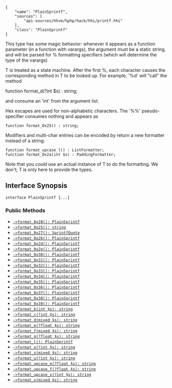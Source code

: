 ``` yamlmeta
{
    "name": "PlainSprintf",
    "sources": [
        "api-sources/hhvm/hphp/hack/hhi/printf.hhi"
    ],
    "class": "PlainSprintf"
}
```




This type has some magic behavior: whenever it appears as a
function parameter (in a function with varargs), the argument must
be a static string, and will be parsed for % formatting specifiers
(which will determine the type of the varargs)




T is treated as a state machine. After the first %, each character
causes the corresponding method in T to be looked up. For example,
'%d' will "call" the method




function format_d(?int $s) : string;




and consume an 'int' from the argument list.




Hex escapes are used for non-alphabetic characters. The '%%'
pseudo-specifier consumes nothing and appears as




```
function format_0x25() : string;
```




Modifiers and multi-char entries can be encoded by return a new
formatter instead of a string:




```
function format_upcase_l() : ListFormatter;
function format_0x2a(int $s) : PaddingFormatter;
```




Note that you *could* use an actual instance of T to do the
formatting. We don't; T is only here to provide the types.




## Interface Synopsis




``` Hack
interface PlainSprintf {...}
```




### Public Methods




+ [` ->format_0x20(): PlainSprintf `](</hack/reference/interface/PlainSprintf/format_0x20/>)
+ [` ->format_0x25(): string `](</hack/reference/interface/PlainSprintf/format_0x25/>)
+ [` ->format_0x27(): SprintfQuote `](</hack/reference/interface/PlainSprintf/format_0x27/>)
+ [` ->format_0x2b(): PlainSprintf `](</hack/reference/interface/PlainSprintf/format_0x2b/>)
+ [` ->format_0x2d(): PlainSprintf `](</hack/reference/interface/PlainSprintf/format_0x2d/>)
+ [` ->format_0x2e(): PlainSprintf `](</hack/reference/interface/PlainSprintf/format_0x2e/>)
+ [` ->format_0x30(): PlainSprintf `](</hack/reference/interface/PlainSprintf/format_0x30/>)
+ [` ->format_0x31(): PlainSprintf `](</hack/reference/interface/PlainSprintf/format_0x31/>)
+ [` ->format_0x32(): PlainSprintf `](</hack/reference/interface/PlainSprintf/format_0x32/>)
+ [` ->format_0x33(): PlainSprintf `](</hack/reference/interface/PlainSprintf/format_0x33/>)
+ [` ->format_0x34(): PlainSprintf `](</hack/reference/interface/PlainSprintf/format_0x34/>)
+ [` ->format_0x35(): PlainSprintf `](</hack/reference/interface/PlainSprintf/format_0x35/>)
+ [` ->format_0x36(): PlainSprintf `](</hack/reference/interface/PlainSprintf/format_0x36/>)
+ [` ->format_0x37(): PlainSprintf `](</hack/reference/interface/PlainSprintf/format_0x37/>)
+ [` ->format_0x38(): PlainSprintf `](</hack/reference/interface/PlainSprintf/format_0x38/>)
+ [` ->format_0x39(): PlainSprintf `](</hack/reference/interface/PlainSprintf/format_0x39/>)
+ [` ->format_b(int $s): string `](</hack/reference/interface/PlainSprintf/format_b/>)
+ [` ->format_c(?int $s): string `](</hack/reference/interface/PlainSprintf/format_c/>)
+ [` ->format_d(mixed $s): string `](</hack/reference/interface/PlainSprintf/format_d/>)
+ [` ->format_e(?float $s): string `](</hack/reference/interface/PlainSprintf/format_e/>)
+ [` ->format_f(mixed $s): string `](</hack/reference/interface/PlainSprintf/format_f/>)
+ [` ->format_g(?float $s): string `](</hack/reference/interface/PlainSprintf/format_g/>)
+ [` ->format_l(): PlainSprintf `](</hack/reference/interface/PlainSprintf/format_l/>)
+ [` ->format_o(?int $s): string `](</hack/reference/interface/PlainSprintf/format_o/>)
+ [` ->format_s(mixed $s): string `](</hack/reference/interface/PlainSprintf/format_s/>)
+ [` ->format_u(?int $s): string `](</hack/reference/interface/PlainSprintf/format_u/>)
+ [` ->format_upcase_e(?float $s): string `](</hack/reference/interface/PlainSprintf/format_upcase_e/>)
+ [` ->format_upcase_f(?float $s): string `](</hack/reference/interface/PlainSprintf/format_upcase_f/>)
+ [` ->format_upcase_x(?int $s): string `](</hack/reference/interface/PlainSprintf/format_upcase_x/>)
+ [` ->format_x(mixed $s): string `](</hack/reference/interface/PlainSprintf/format_x/>)
<!-- HHAPIDOC -->
